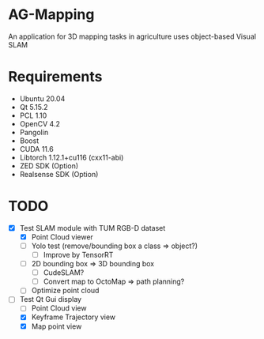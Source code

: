 # AG-Mapping
An application for 3D mapping tasks in agriculture uses object-based Visual SLAM 

# Requirements

- Ubuntu 20.04
- Qt 5.15.2
- PCL 1.10
- OpenCV 4.2
- Pangolin
- Boost
- CUDA 11.6
- Libtorch 1.12.1+cu116 (cxx11-abi)
- ZED SDK (Option)
- Realsense SDK (Option)

# TODO

- [x] Test SLAM module with TUM RGB-D dataset
  - [x] Point Cloud viewer
  - [ ] Yolo test (remove/bounding box a class => object?)
  	- [ ] Improve by TensorRT
  - [ ] 2D bounding box => 3D bounding box
  	- [ ] CudeSLAM?
  	- [ ] Convert map to OctoMap => path planning?
  - [ ] Optimize point cloud
- [ ] Test Qt Gui display
    - [ ] Point Cloud view
    - [x] Keyframe Trajectory view
    - [x] Map point view
